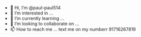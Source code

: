 - 👋 Hi, I’m @paul-paul514
- 👀 I’m interested in ...
- 🌱 I’m currently learning ...
- 💞️ I’m looking to collaborate on ...
- 📫 How to reach me ...
text me on my numberr 91716267819
<!---
paul-paul514/paul-paul514 is a ✨ special ✨ repository because its `README.md` (this file) appears on your GitHub profile.
You can click the Preview link to take a look at your changes.
--->
